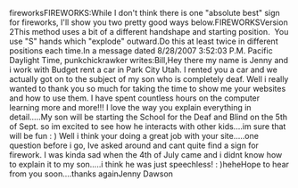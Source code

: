 fireworksFIREWORKS:While I don't think there is one "absolute best" sign for fireworks, I'll 
show you two pretty good ways below.FIREWORKSVersion 2This method uses a bit of a different handshape and starting position.  You 
use "S" hands which "explode" outward.Do this at least twice in different positions each time.In a message dated 8/28/2007 3:52:03 P.M. Pacific Daylight Time, 
punkchickrawker writes:Bill,Hey there my name is Jenny and i work with Budget rent a car in Park City Utah. 
I rented you a car and we actually got on to the subject of my son who is 
completely deaf. Well i really wanted to thank you so much for taking the time 
to show me your websites and how to use them. I have spent countless hours on 
the computer learning more and more!!! I love the way you explain everything in 
detail.....My son will be starting the School for the Deaf and Blind on the 5th 
of Sept. so im excited to see how he interacts with other kids....im sure that 
will be fun : ) Well i think your doing a great job with your site.....one 
question before i go, Ive asked around and cant quite find a sign for firework. 
I was kinda sad when the 4th of July came and i didnt know how to explain it to 
my son.....i think he was just speechless! : )heheHope to hear from you soon....thanks againJenny Dawson
